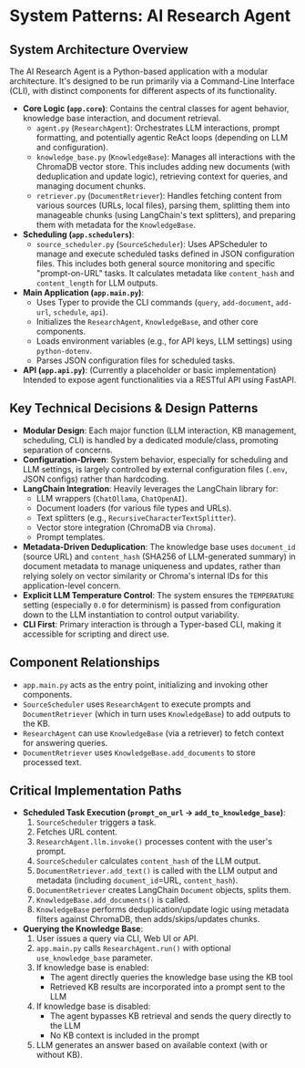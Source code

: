 # System Patterns: AI Research Agent

## System Architecture Overview
The AI Research Agent is a Python-based application with a modular architecture. It's designed to be run primarily via a Command-Line Interface (CLI), with distinct components for different aspects of its functionality.

-   **Core Logic (`app.core`)**: Contains the central classes for agent behavior, knowledge base interaction, and document retrieval.
    -   `agent.py` (`ResearchAgent`): Orchestrates LLM interactions, prompt formatting, and potentially agentic ReAct loops (depending on LLM and configuration).
    -   `knowledge_base.py` (`KnowledgeBase`): Manages all interactions with the ChromaDB vector store. This includes adding new documents (with deduplication and update logic), retrieving context for queries, and managing document chunks.
    -   `retriever.py` (`DocumentRetriever`): Handles fetching content from various sources (URLs, local files), parsing them, splitting them into manageable chunks (using LangChain's text splitters), and preparing them with metadata for the `KnowledgeBase`.
-   **Scheduling (`app.schedulers`)**:
    -   `source_scheduler.py` (`SourceScheduler`): Uses APScheduler to manage and execute scheduled tasks defined in JSON configuration files. This includes both general source monitoring and specific "prompt-on-URL" tasks. It calculates metadata like `content_hash` and `content_length` for LLM outputs.
-   **Main Application (`app.main.py`)**:
    -   Uses Typer to provide the CLI commands (`query`, `add-document`, `add-url`, `schedule`, `api`).
    -   Initializes the `ResearchAgent`, `KnowledgeBase`, and other core components.
    -   Loads environment variables (e.g., for API keys, LLM settings) using `python-dotenv`.
    -   Parses JSON configuration files for scheduled tasks.
-   **API (`app.api.py`)**: (Currently a placeholder or basic implementation) Intended to expose agent functionalities via a RESTful API using FastAPI.

## Key Technical Decisions & Design Patterns
-   **Modular Design**: Each major function (LLM interaction, KB management, scheduling, CLI) is handled by a dedicated module/class, promoting separation of concerns.
-   **Configuration-Driven**: System behavior, especially for scheduling and LLM settings, is largely controlled by external configuration files (`.env`, JSON configs) rather than hardcoding.
-   **LangChain Integration**: Heavily leverages the LangChain library for:
    -   LLM wrappers (`ChatOllama`, `ChatOpenAI`).
    -   Document loaders (for various file types and URLs).
    -   Text splitters (e.g., `RecursiveCharacterTextSplitter`).
    -   Vector store integration (ChromaDB via `Chroma`).
    -   Prompt templates.
-   **Metadata-Driven Deduplication**: The knowledge base uses `document_id` (source URL) and `content_hash` (SHA256 of LLM-generated summary) in document metadata to manage uniqueness and updates, rather than relying solely on vector similarity or Chroma's internal IDs for this application-level concern.
-   **Explicit LLM Temperature Control**: The system ensures the `TEMPERATURE` setting (especially `0.0` for determinism) is passed from configuration down to the LLM instantiation to control output variability.
-   **CLI First**: Primary interaction is through a Typer-based CLI, making it accessible for scripting and direct use.

## Component Relationships
-   `app.main.py` acts as the entry point, initializing and invoking other components.
-   `SourceScheduler` uses `ResearchAgent` to execute prompts and `DocumentRetriever` (which in turn uses `KnowledgeBase`) to add outputs to the KB.
-   `ResearchAgent` can use `KnowledgeBase` (via a retriever) to fetch context for answering queries.
-   `DocumentRetriever` uses `KnowledgeBase.add_documents` to store processed text.

## Critical Implementation Paths
-   **Scheduled Task Execution (`prompt_on_url` -> `add_to_knowledge_base`)**:
    1.  `SourceScheduler` triggers a task.
    2.  Fetches URL content.
    3.  `ResearchAgent.llm.invoke()` processes content with the user's prompt.
    4.  `SourceScheduler` calculates `content_hash` of the LLM output.
    5.  `DocumentRetriever.add_text()` is called with the LLM output and metadata (including `document_id`=URL, `content_hash`).
    6.  `DocumentRetriever` creates LangChain `Document` objects, splits them.
    7.  `KnowledgeBase.add_documents()` is called.
    8.  `KnowledgeBase` performs deduplication/update logic using metadata filters against ChromaDB, then adds/skips/updates chunks.
-   **Querying the Knowledge Base**:
    1.  User issues a query via CLI, Web UI or API.
    2.  `app.main.py` calls `ResearchAgent.run()` with optional `use_knowledge_base` parameter.
    3.  If knowledge base is enabled:
        - The agent directly queries the knowledge base using the KB tool
        - Retrieved KB results are incorporated into a prompt sent to the LLM
    4.  If knowledge base is disabled:
        - The agent bypasses KB retrieval and sends the query directly to the LLM
        - No KB context is included in the prompt
    5.  LLM generates an answer based on available context (with or without KB).
